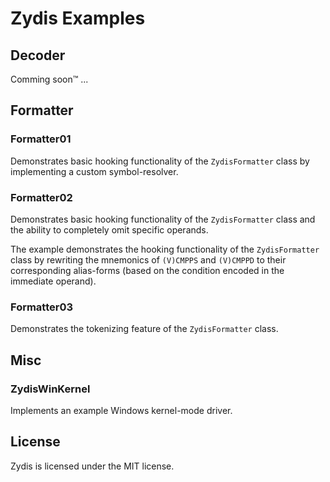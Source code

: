 # Zydis Examples

## Decoder

Comming soon™ ...

## Formatter

### Formatter01
Demonstrates basic hooking functionality of the `ZydisFormatter` class by implementing a custom symbol-resolver.

### Formatter02
Demonstrates basic hooking functionality of the `ZydisFormatter` class and the ability to completely omit specific operands. 

The example demonstrates the hooking functionality of the `ZydisFormatter` class by rewriting the mnemonics of `(V)CMPPS` and `(V)CMPPD` to their corresponding alias-forms (based on the condition encoded in the immediate operand).

### Formatter03
Demonstrates the tokenizing feature of the `ZydisFormatter` class.

## Misc

### ZydisWinKernel
Implements an example Windows kernel-mode driver.

## License

Zydis is licensed under the MIT license.
